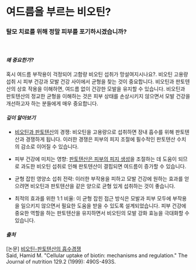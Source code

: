 # 여드름을 부르는 비오틴? 

### 탈모 치료를 위해 정말 피부를 포기하시겠습니까?   
　   
#### ***왜 중요한가?***  
혹시 여드름 부작용이 걱정되어 고함량 비오틴 섭취가 망설여지시나요?. 비오틴 고용량 섭취 시 피부 건강과 모발 건강 사이에서 균형을 찾는 것이 중요합니다. 비오틴과 판토텐산의 상호 작용을 이해하면, 여드름 없이 건강한 모발을 유지할 수 있습니다. 비오틴과 판토텐산의 정교한 균형을 이해하는 것은 피부 상태를 손상시키지 않으면서 모발 건강을 개선하고자 하는 분들에게 매우 중요합니다.  
  
#### ***깊이 알아보기***  

 - [비오틴과 판토텐산](/m04/m0407/m040708)의 경쟁: 비오틴을 고용량으로 섭취하면 장내 흡수를 위해 판토텐산과 경쟁하게 됩니다. 이러한 경쟁은 피부의 피지 조절에 필수적인 판토텐산 수치의 감소로 이어질 수 있습니다.  
  
 - 피부 건강에 미치는 영향: [판토텐산은 피부의 피지 생성](/m04/m0407/m040724)을 조절하는 데 도움이 되므로 과도한 비오틴 섭취로 인해 판토텐산이 결핍되면 여드름이 증가할 수 있습니다.  
  
 - 균형 잡힌 영양소 섭취 전략: 이러한 부작용을 피하고 모발 건강에 원하는 효과를 얻으려면 비오틴과 판토텐산을 같은 양으로 균형 있게 섭취하는 것이 좋습니다.  
  
 - 최적의 효과를 위한 1:1 비율: 이 균형 잡힌 접근 방식은 모발과 피부 모두에 부작용을 일으키지 않으면서 필요한 도움을 받을 수 있도록 설계되었습니다. 피부 건강에 중요한 역할을 하는 판토텐산을 유지하면서 비오틴의 모발 강화 효능을 극대화할 수 있습니다.
 
 
#### ***출처***     
[논문] [비오틴-판토텐산의 흡수경쟁](/m04/m0407/m040708)      
Said, Hamid M. "Cellular uptake of biotin: mechanisms and regulation." The Journal of nutrition 129.2 (1999): 490S-493S. 
<!--stackedit_data:
eyJoaXN0b3J5IjpbMjY1MTU2OTkwLC03NjI2ODY1NjJdfQ==
-->